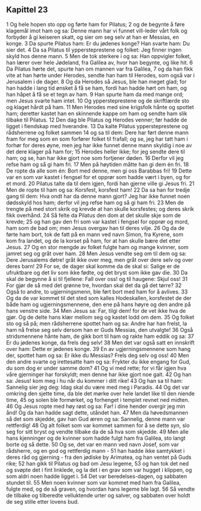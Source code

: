 ## Kapittel 23

1 Og hele hopen sto opp og førte ham for Pilatus;
2 og de begynte å føre klagemål imot ham og sa: Denne mann har vi funnet vill-leder vårt folk og forbyder å gi keiseren skatt, og sier om seg selv at han er Messias, en konge.
3 Da spurte Pilatus ham: Er du jødenes konge? Han svarte ham: Du sier det.
4 Da sa Pilatus til yppersteprestene og folket: Jeg finner ingen skyld hos denne mann.
5 Men de tok sterkere i og sa: Han oppvigler folket, han lærer over hele Jødeland, fra Galilea av, hvor han begynte, og like hit.
6 Da Pilatus hørte det, spurte han om mannen var fra Galilea,
7 og da han fikk vite at han hørte under Herodes, sendte han ham til Herodes, som også var i Jerusalem i de dager.
8 Og da Herodes så Jesus, ble han meget glad; for han hadde i lang tid ønsket å få se ham, fordi han hadde hørt om ham, og han håpet å få se et tegn av ham.
9 Han spurte ham da med mange ord; men Jesus svarte ham intet.
10 Og yppersteprestene og de skriftlærde sto og klaget hårdt på ham.
11 Men Herodes med sine krigsfolk hånte og spottet ham; deretter kastet han en skinnende kappe om ham og sendte ham slik tilbake til Pilatus.
12 Den dag ble Pilatus og Herodes venner; før hadde de ligget i fiendskap med hverandre.
13 Da kalte Pilatus yppersteprestene og rådsherrene og folket sammen
14 og sa til dem: Dere har ført denne mann fram for meg som en som forfører folket til frafall; og se, jeg har tatt ham i forhør for deres øyne, men jeg har ikke funnet denne mann skyldig i noe av det dere klager på ham for;
15 Herodes heller ikke; for jeg sendte dere til ham; og se, han har ikke gjort noe som fortjener døden.
16 Derfor vil jeg refse ham og så gi ham fri.
17 Men på høytiden måtte han gi dem én fri.
18 De ropte da alle som én: Bort med denne, men gi oss Barabbas fri!
19 Dette var en som var kastet i fengsel for et opprør som hadde vært i byen, og for et mord.
20 Pilatus talte da til dem igjen, fordi han gjerne ville gi Jesus fri.
21 Men de ropte til ham og sa: Korsfest, korsfest ham!
22 Da sa han for tredje gang til dem: Hva ondt har da denne mann gjort? Jeg har ikke funnet noen dødsskyld hos ham; derfor vil jeg refse ham og så gi ham fri.
23 Men de trengte på med stort skrik og krevde at han skulle korsfestes; og deres skrik fikk overhånd.
24 Så felte da Pilatus den dom at det skulle skje som de krevde;
25 og han gav den fri som var kastet i fengsel for opprør og mord, ham som de bad om; men Jesus overgav han til deres vilje.
26 Og da de førte ham bort, tok de fatt på en mann ved navn Simon, fra Kyrene, som kom fra landet, og de la korset på ham, for at han skulle bære det etter Jesus.
27 Og en stor mengde av folket fulgte ham og mange kvinner, som jamret seg og gråt over ham.
28 Men Jesus vendte seg om til dem og sa: Dere Jerusalems døtre! gråt ikke over meg, men gråt over dere selv og over deres barn!
29 For se, de dager skal komme da de skal si: Salige er de ufruktbare og det liv som ikke fødte, og det bryst som ikke gav die.
30 Da skal de begynne å si til fjellene: Fall over oss! og til haugene: Skjul oss!
31 For gjør de så med det grønne tre, hvordan skal det da gå det tørre?
32 Også to andre, to ugjerningsmenn, ble ført bort med ham for å avlives.
33 Og da de var kommet til det sted som kalles Hodeskallen, korsfestet de der både ham og ugjerningsmennene, den ene på hans høyre og den andre på hans venstre side.
34 Men Jesus sa: Far, tilgi dem! for de vet ikke hva de gjør. Og de delte hans klær mellom seg og kastet lodd om dem.
35 Og folket sto og så på; men rådsherrene spottet ham og sa: Andre har han frelst, la ham nå frelse seg selv dersom han er Guds Messias, den utvalgte!
36 Også stridsmennene hånte ham, de gikk bort til ham og rakte ham eddik og sa:
37 Er du jødenes konge, da frels deg selv!
38 Men det var også satt en innskrift over ham: Dette er jødenes konge.
39 En av ugjerningsmennene som hang der, spottet ham og sa: Er ikke du Messias? Frels deg selv og oss!
40 Men den andre svarte og irettesatte ham og sa: Frykter du ikke engang for Gud, du som dog er under samme dom?
41 Og vi med rette; for vi får igjen hva våre gjerninger har forskyldt; men denne har ikke gjort noe galt.
42 Og han sa: Jesus! kom meg i hu når du kommer i ditt rike!
43 Og han sa til ham: Sannelig sier jeg deg: Idag skal du være med meg i Paradis.
44 Og det var omkring den sjette time, da ble det mørke over hele landet like til den niende time,
45 og solen ble formørket, og forhenget i templet revnet ned midten.
46 Og Jesus ropte med høy røst og sa: Far! i dine hender overgir jeg min ånd! Og da han hadde sagt dette, utåndet han.
47 Men da høvedsmannen så det som skjedde, gav han Gud æren og sa: Sannelig, denne mann var rettferdig!
48 Og alt folket som var kommet sammen for å se dette syn, slo seg for sitt bryst og vendte tilbake da de så hva som skjedde.
49 Men alle hans kjenninger og de kvinner som hadde fulgt ham fra Galilea, sto langt borte og så dette.
50 Og se, det var en mann ved navn Josef, som var rådsherre, og en god og rettferdig mann -
51 han hadde ikke samtykket i deres råd og gjerning - fra den jødiske by Arimatea, og han ventet på Guds rike;
52 han gikk til Pilatus og bad om Jesu legeme,
53 og han tok det ned og svøpte det i fint linklede, og la det i en grav som var hugget i klippen, og som aldri noen hadde ligget i.
54 Det var beredelses-dagen, og sabbaten stundet til.
55 Men noen kvinner som var kommet med ham fra Galilea, fulgte med, og de så graven, og hvordan hans legeme ble lagt.
56 Så vendte de tilbake og tilberedte velluktende urter og salver, og sabbaten over holdt de seg stille etter lovens bud.
